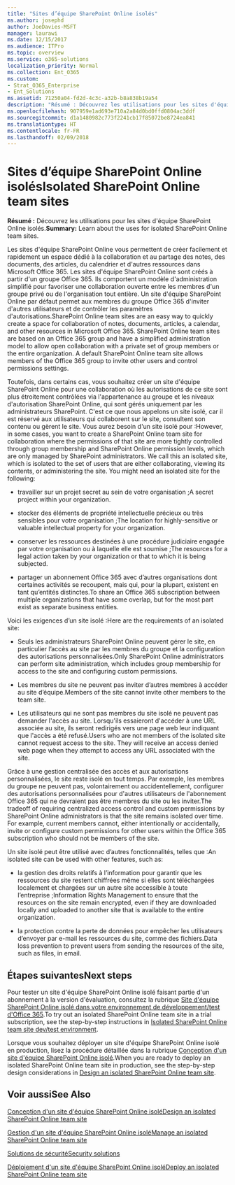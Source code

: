 ```yaml
---
title: "Sites d’équipe SharePoint Online isolés"
ms.author: josephd
author: JoeDavies-MSFT
manager: laurawi
ms.date: 12/15/2017
ms.audience: ITPro
ms.topic: overview
ms.service: o365-solutions
localization_priority: Normal
ms.collection: Ent_O365
ms.custom:
- Strat_O365_Enterprise
- Ent_Solutions
ms.assetid: 71250a04-fd2d-4c3c-a32b-b8a838b19a54
description: "Résumé : Découvrez les utilisations pour les sites d'équipe SharePoint Online isolés."
ms.openlocfilehash: 907959e1ad693e710a2a84d0bd0ffd0804ac3ddf
ms.sourcegitcommit: d1a1480982c773f2241cb17f85072be8724ea841
ms.translationtype: HT
ms.contentlocale: fr-FR
ms.lasthandoff: 02/09/2018
---
```

# <a name="isolated-sharepoint-online-team-sites"></a><span data-ttu-id="2294e-103">Sites d’équipe SharePoint Online isolés</span><span class="sxs-lookup"><span data-stu-id="2294e-103">Isolated SharePoint Online team sites</span></span>

 <span data-ttu-id="2294e-104">**Résumé :** Découvrez les utilisations pour les sites d'équipe SharePoint Online isolés.</span><span class="sxs-lookup"><span data-stu-id="2294e-104">**Summary:** Learn about the uses for isolated SharePoint Online team sites.</span></span>
  
<span data-ttu-id="2294e-p101">Les sites d'équipe SharePoint Online vous permettent de créer facilement et rapidement un espace dédié à la collaboration et au partage des notes, des documents, des articles, du calendrier et d'autres ressources dans Microsoft Office 365. Les sites d'équipe SharePoint Online sont créés à partir d'un groupe Office 365. Ils comportent un modèle d'administration simplifié pour favoriser une collaboration ouverte entre les membres d'un groupe privé ou de l'organisation tout entière. Un site d'équipe SharePoint Online par défaut permet aux membres du groupe Office 365 d'inviter d'autres utilisateurs et de contrôler les paramètres d'autorisations.</span><span class="sxs-lookup"><span data-stu-id="2294e-p101">SharePoint Online team sites are an easy way to quickly create a space for collaboration of notes, documents, articles, a calendar, and other resources in Microsoft Office 365. SharePoint Online team sites are based on an Office 365 group and have a simplified administration model to allow open collaboration with a private set of group members or the entire organization. A default SharePoint Online team site allows members of the Office 365 group to invite other users and control permissions settings.</span></span>
  
<span data-ttu-id="2294e-p102">Toutefois, dans certains cas, vous souhaitez créer un site d'équipe SharePoint Online pour une collaboration où les autorisations de ce site sont plus étroitement contrôlées via l'appartenance au groupe et les niveaux d'autorisation SharePoint Online, qui sont gérés uniquement par les administrateurs SharePoint. C'est ce que nous appelons un site isolé, car il est réservé aux utilisateurs qui collaborent sur le site, consultent son contenu ou gèrent le site. Vous aurez besoin d'un site isolé pour :</span><span class="sxs-lookup"><span data-stu-id="2294e-p102">However, in some cases, you want to create a SharePoint Online team site for collaboration where the permissions of that site are more tightly controlled through group membership and SharePoint Online permission levels, which are only managed by SharePoint administrators. We call this an isolated site, which is isolated to the set of users that are either collaborating, viewing its contents, or administering the site. You might need an isolated site for the following:</span></span>
  
- <span data-ttu-id="2294e-111">travailler sur un projet secret au sein de votre organisation ;</span><span class="sxs-lookup"><span data-stu-id="2294e-111">A secret project within your organization.</span></span>
    
- <span data-ttu-id="2294e-112">stocker des éléments de propriété intellectuelle précieux ou très sensibles pour votre organisation ;</span><span class="sxs-lookup"><span data-stu-id="2294e-112">The location for highly-sensitive or valuable intellectual property for your organization.</span></span>
    
- <span data-ttu-id="2294e-113">conserver les ressources destinées à une procédure judiciaire engagée par votre organisation ou à laquelle elle est soumise ;</span><span class="sxs-lookup"><span data-stu-id="2294e-113">The resources for a legal action taken by your organization or that to which it is being subjected.</span></span>
    
- <span data-ttu-id="2294e-114">partager un abonnement Office 365 avec d’autres organisations dont certaines activités se recoupent, mais qui, pour la plupart, existent en tant qu’entités distinctes.</span><span class="sxs-lookup"><span data-stu-id="2294e-114">To share an Office 365 subscription between multiple organizations that have some overlap, but for the most part exist as separate business entities.</span></span>
    
<span data-ttu-id="2294e-115">Voici les exigences d’un site isolé :</span><span class="sxs-lookup"><span data-stu-id="2294e-115">Here are the requirements of an isolated site:</span></span>
  
- <span data-ttu-id="2294e-116">Seuls les administrateurs SharePoint Online peuvent gérer le site, en particulier l’accès au site par les membres du groupe et la configuration des autorisations personnalisées.</span><span class="sxs-lookup"><span data-stu-id="2294e-116">Only SharePoint Online administrators can perform site administration, which includes group membership for access to the site and configuring custom permissions.</span></span>
    
- <span data-ttu-id="2294e-117">Les membres du site ne peuvent pas inviter d’autres membres à accéder au site d’équipe.</span><span class="sxs-lookup"><span data-stu-id="2294e-117">Members of the site cannot invite other members to the team site.</span></span>
    
- <span data-ttu-id="2294e-p103">Les utilisateurs qui ne sont pas membres du site isolé ne peuvent pas demander l'accès au site. Lorsqu'ils essaieront d'accéder à une URL associée au site, ils seront redirigés vers une page web leur indiquant que l'accès a été refusé.</span><span class="sxs-lookup"><span data-stu-id="2294e-p103">Users who are not members of the isolated site cannot request access to the site. They will receive an access denied web page when they attempt to access any URL associated with the site.</span></span>
    
<span data-ttu-id="2294e-p104">Grâce à une gestion centralisée des accès et aux autorisations personnalisées, le site reste isolé en tout temps. Par exemple, les membres du groupe ne peuvent pas, volontairement ou accidentellement, configurer des autorisations personnalisées pour d'autres utilisateurs de l'abonnement Office 365 qui ne devraient pas être membres du site ou les inviter.</span><span class="sxs-lookup"><span data-stu-id="2294e-p104">The tradeoff of requiring centralized access control and custom permissions by SharePoint Online administrators is that the site remains isolated over time. For example, current members cannot, either intentionally or accidentally, invite or configure custom permissions for other users within the Office 365 subscription who should not be members of the site.</span></span>
  
<span data-ttu-id="2294e-122">Un site isolé peut être utilisé avec d’autres fonctionnalités, telles que :</span><span class="sxs-lookup"><span data-stu-id="2294e-122">An isolated site can be used with other features, such as:</span></span>
  
- <span data-ttu-id="2294e-123">la gestion des droits relatifs à l’information pour garantir que les ressources du site restent chiffrées même si elles sont téléchargées localement et chargées sur un autre site accessible à toute l’entreprise ;</span><span class="sxs-lookup"><span data-stu-id="2294e-123">Information Rights Management to ensure that the resources on the site remain encrypted, even if they are downloaded locally and uploaded to another site that is available to the entire organization.</span></span>
    
- <span data-ttu-id="2294e-124">la protection contre la perte de données pour empêcher les utilisateurs d’envoyer par e-mail les ressources du site, comme des fichiers.</span><span class="sxs-lookup"><span data-stu-id="2294e-124">Data loss prevention to prevent users from sending the resources of the site, such as files, in email.</span></span>
    
## <a name="next-steps"></a><span data-ttu-id="2294e-125">Étapes suivantes</span><span class="sxs-lookup"><span data-stu-id="2294e-125">Next steps</span></span>

<span data-ttu-id="2294e-126">Pour tester un site d'équipe SharePoint Online isolé faisant partie d'un abonnement à la version d'évaluation, consultez la rubrique [Site d'équipe SharePoint Online isolé dans votre environnement de développement/test d'Office 365](isolated-sharepoint-online-team-site-dev-test-environment.md).</span><span class="sxs-lookup"><span data-stu-id="2294e-126">To try out an isolated SharePoint Online team site in a trial subscription, see the step-by-step instructions in [Isolated SharePoint Online team site dev/test environment](isolated-sharepoint-online-team-site-dev-test-environment.md).</span></span>
  
<span data-ttu-id="2294e-127">Lorsque vous souhaitez déployer un site d'équipe SharePoint Online isolé en production, lisez la procédure détaillée dans la rubrique [Conception d'un site d'équipe SharePoint Online isolé](design-an-isolated-sharepoint-online-team-site.md).</span><span class="sxs-lookup"><span data-stu-id="2294e-127">When you are ready to deploy an isolated SharePoint Online team site in production, see the step-by-step design considerations in [Design an isolated SharePoint Online team site](design-an-isolated-sharepoint-online-team-site.md).</span></span>
  
## <a name="see-also"></a><span data-ttu-id="2294e-128">Voir aussi</span><span class="sxs-lookup"><span data-stu-id="2294e-128">See Also</span></span>

[<span data-ttu-id="2294e-129">Conception d'un site d'équipe SharePoint Online isolé</span><span class="sxs-lookup"><span data-stu-id="2294e-129">Design an isolated SharePoint Online team site</span></span>](design-an-isolated-sharepoint-online-team-site.md)
  
[<span data-ttu-id="2294e-130">Gestion d'un site d'équipe SharePoint Online isolé</span><span class="sxs-lookup"><span data-stu-id="2294e-130">Manage an isolated SharePoint Online team site</span></span>](manage-an-isolated-sharepoint-online-team-site.md)
  
[<span data-ttu-id="2294e-131">Solutions de sécurité</span><span class="sxs-lookup"><span data-stu-id="2294e-131">Security solutions</span></span>](security-solutions.md)

[<span data-ttu-id="2294e-132">Déploiement d'un site d'équipe SharePoint Online isolé</span><span class="sxs-lookup"><span data-stu-id="2294e-132">Deploy an isolated SharePoint Online team site</span></span>](deploy-an-isolated-sharepoint-online-team-site.md)


